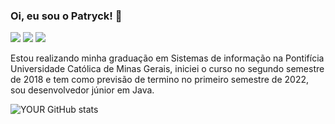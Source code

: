 ### Oi, eu sou o Patryck! 👋 

[<img src="https://img.shields.io/badge/linkedin-%230077B5.svg?&style=for-the-badge&logo=linkedin&logoColor=white" />](https://www.linkedin.com/in/patryck-kenny-pereira-de-paiva-317626184/) [<img src = "https://img.shields.io/badge/instagram-%23E4405F.svg?&style=for-the-badge&logo=instagram&logoColor=white">](https://www.instagram.com/patryckkenny/) [<img src = "https://img.shields.io/badge/facebook-%231877F2.svg?&style=for-the-badge&logo=facebook&logoColor=white">](https://www.facebook.com/patrycck)

Estou realizando minha graduação em Sistemas de informação na Pontifícia Universidade Católica de Minas Gerais, iniciei o curso no segundo semestre de 2018 e tem como previsão de termino no primeiro semestre de 2022, sou desenvolvedor júnior em Java. 

![YOUR GitHub stats](https://github-readme-stats.vercel.app/api?username=PatryckKenny&show_icons=true&theme=algolia)

